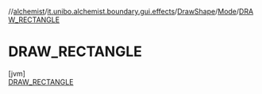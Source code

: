 //[alchemist](../../../../../index.md)/[it.unibo.alchemist.boundary.gui.effects](../../../index.md)/[DrawShape](../../index.md)/[Mode](../index.md)/[DRAW_RECTANGLE](index.md)

# DRAW_RECTANGLE

[jvm]\
[DRAW_RECTANGLE](index.md)
